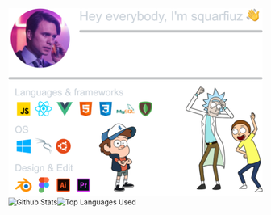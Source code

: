 <img alt="About Me" src="./aboutme.png">
<img alt="Github Stats" src="https://github-readme-stats.vercel.app/api?username=squarfiuz-wellick&show_icons=true&hide_border=true&theme=tokyonight" align="left"/>
<img alt="Top Languages Used" src="https://github-readme-stats.vercel.app/api/top-langs?username=squarfiuz-wellick&show_icons=true&theme=tokyonight&layout=compact"  align="left"/>
